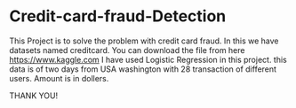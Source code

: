# Credit-card-fraud-Detection

This Project is to solve the problem with credit card fraud.
In this we have datasets named creditcard.
You can download the file from here https://www.kaggle.com I have used Logistic Regression in this project. this data is of two days from USA washington with 28 transaction of different users. Amount is in dollers.

THANK YOU!
